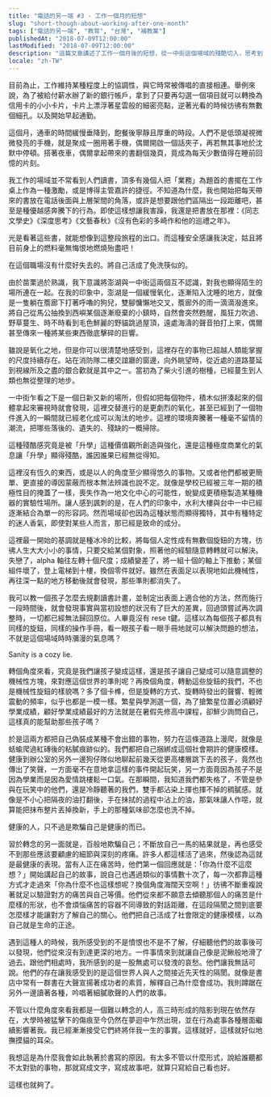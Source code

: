 ```yaml
---
title: "電話的另一端 #3 - 工作一個月的短想"
slug: "short-though-about-working-after-one-month"
tags: ["電話的另一端", "教育", "台灣", "補教業"]
publishedAt: "2018-07-09T12:00:00"
lastModified: "2018-07-09T12:00:00"
description: "這篇文章講述了工作一個月後的短想，從一中街這個場域的殘酷切入，思考到底是什麼導致了這件事，又是什麼蘊釀出了「升學」本身的殘酷氛圍。於最終回歸自身，思考我到底在追尋什麼"
locale: "zh-TW"
---
```


目前為止，工作維持某種程度上的協調性，與它時常被傳唱的直接相連。舉例來說，為了被給付薪水辦了新的銀行帳戶，拿到了只要再勾選一個項目就可以轉換為信用卡的小小卡片，卡片上漂浮著星雲般的細密亮點，逆著光看的時候彷彿有無數個細孔。以及開始早起通勤。

這個月，通車的時間緩慢垂降到，飽餐後寧靜且厚重的時段。人們不是低頭凝視微微發亮的手機，就是聚成一圈用著手機，偶爾開啟一個話夾子，再若無其事地於沈默中停頓。搭著夜車，偶爾拿起帶來的書翻個幾頁，竟成為每天少數值得在睡前回憶的片刻。

我工作的場域並不常看到人們讀書，頂多有幾個人把「業務」為題首的書擺在工作桌上作為一種激勵，或是博得主管嘉許的捷徑。不知道為什麼，我也開始把每天帶來的書放在電話後面與上層架間的角落，或許是想要跟他們區隔出一段距離吧，甚至是種優越感奔騰下的行為。即使這樣想讓我害躁，我還是把書放在那裡：《同志文學史》《深度思考》《文藝春秋》《沒有色彩的多崎作和他的巡禮之年》。

光是看著這些書，就能想像到這整段旅程的出口。而這種安全感讓我決定，姑且將目前身上的燃料毫無悔恨地燃燒殆盡吧！

在這個職場沒有什麼好失去的。將自己活成了免洗筷似的。

由於苗栗過於熟識，我下意識將澎湖與一中街這兩個互不認識，對我也顯得陌生的場所連在一起。在我的印象中，澎湖是一個緩慢氧化，逐漸陷入沈睡的地方，就像是一隻躺在簷廊下打著呼嚕的狗兒，雙腳慵懶地交叉，簷廊外的雨一滴滴潑進來。將自己從馬公抽換到西嶼某個逐漸廢棄的小鎮時，自然會突然甦醒，風狂力吹過、野草蔓生、時不時看到毛色鮮麗的野貓跳過屋頂，遠處海濤的聲音拍打上來，偶爾甚至傳來一種將某些東西徹底擊碎的巨響。

雖說是氧化之地，但是你可以很清楚地感受到，這裡存在的事物已超越人類能掌握的尺度持續存在。站在消防隊二樓交誼廳的窗邊，向外眺望時，從近處的道路蔓延到視線所及之盡的銀合歡就是其中之一。當初為了柴火引進的樹種，已經蔓生到人類也無從整理的地步。

一中街乍看之下是一個日新又新的場所，但假如把每個物件，積木似拼湊起來的個體拿起來審視時就會發現，這裡交替進行的是更劇烈的氧化，甚至已經到了一個物件進入的一瞬間就已經老化成可以淘汰的地步。這裡的環境奔騰著一種毫不留情的潮流，把哪些落後的、遺失的、殘缺的一概掃除。

這種殘酷感究竟是被「升學」這種價值觀所創造與強化，還是這種極度商業化的氣息讓「升學」顯得殘酷，誰因誰果已經無從得知。

這裡沒有恆久的東西，或是以人的角度至少顯得悠久的事物。又或者他們都被更簡單、更直接的導因蒙蔽而根本無法辨識也說不定。就像是學校已經被三年一期的積極性目的掩蓋了一樣，喪失作為一地文化中心的可能性，蛻變成更積極製造某種機器的實驗性場所。讓人感到諷刺的是，在人們的印象中，水利大樓與台中一中已經逐漸結合為單一的形容詞。然而場域卻也因為這種狀態而顯得獨特，其中有種特定的迷人香氣，即使對某些人而言，那已經是致命的成分。

這裡最一開始的基調就是種冰冷的比較，將每個人定性成有無數個旋鈕的方塊，彷彿人生大大小小的事情，只要交給某個對象，照著他的經驗隨意轉轉就可以解決。失戀了，alpha 軸往左轉十個尺度；成績變差了，將一組十個的軸上下推動；某個組件壞了，登上電梯到十樓，換個零件就好。雖然在表面足以表現地如此機械性，再往深一點的地方移動後就會發現，那些準則都消失了。

我可以教一個孩子怎麼去規劃讀書計畫，並制定出表面上適合他的方法，然而施行一段時間後，就會發現事實與當初設想的狀況有了巨大的差異，回過頭嘗試再次調整時，一切都已經無法歸回原位。人畢竟沒有 rese t鍵。這樣以為每個孩子都具有同樣的旋鈕，同樣的操作手冊，看一眼孩子看一眼手冊地就可以解決問題的想法，不就是這個場域時時瀰漫的氣息嗎？

Sanity is a cozy lie.

轉個角度來看，究竟是我們讓孩子變成這樣，還是孩子讓自己變成可以隨意調整的機械性方塊，來對應這個世界的準則呢？再換個角度，轉動這些旋鈕的我們，不也是機械性旋鈕的樣貌嗎？多了個卡榫，但是旋轉的方式、旋轉時發出的聲響、輕微震動的頻率，似乎也都是一模一樣。繁星與學測選一個，為了搶繁星位置必須顧好學業成績，顧好學業成績最好的方法就是在暑假先修高中課程，卻鮮少詢問自己，這樣真的能幫助那些孩子嗎？

於是這兩方都把自己偽裝成某種不會出錯的事物，努力在這條道路上漫爬，就像是蛞蝓爬過紅磚後的粘膩痕跡似的。我們都把自己捆綁成這個社會期許的健康模樣。健康到辦公室的另外一邊狗仔隊似地聊起前幾天從更高樓層跳下去的孩子，竟然也傳出了笑聲，一方面毫不在意地拿這樣的事件開起玩笑，另一方面竟因為孩子不是因為學業而是因為愛情跳樓鬆一口氣。在那瞬間，我知道我們都失格了，不管是參與在玩笑中的他們，還是冷靜聽著的我們，雙手都沾染上揮也揮不掉的稠膩感。就像是不小心把隔夜的油打翻後，手在抹拭的過程中沾上的油，那氣味讓人作噁，就算能把抹布整片丟掉換新，手上的那種氣味卻怎麼也洗不掉。

健康的人，只不過是欺騙自己是健康的而已。

習於轉念的另一面就是，百般地欺騙自己；不斷放自己一馬的結果就是，再也感受不到那些應該要顧慮的細節與深刻的疼痛。許多人都這樣活了過來，然後認為這就是最健康的表現。當有人正在痛苦時，他們第一個回應就是：「你為什麼不這麼想？」開始講起自己的故事，說自己也遇過類似的事情數十次了，每一次都靠這種方式才走過來「你為什麼不也這樣想呢？換個角度海闊天空啊！」彷彿不斷重複說著就足以驗證對方的痛苦與自己等價。他們從來都不願意去傾聽那個人的痛苦是什麼樣的形狀，也不會煩惱痛苦的容器不同導致的對話距離，在這段隔閡之間到底要怎麼樣才能讓對方了解自己的關心。他們把自己活成了社會限定的健康模樣，以為自己就是生命的正途。

遇到這種人的時候，我所感受到的不是憤恨也不是不了解，仔細聽他們的故事後可以發現，他們從來沒有到達更深的地方。一件事情來到就讓自己像是泥鰍般地滑了過去。跟他們相處時，我所感到的是一股無處可以發洩的哀愁。他們讓我無話可說。他們的存在讓我感受到的是這個世界人與人之間接近先天性的隔閡。就像是書店中常有一群書在大聲宣揚著成功者的素質，解釋自己為什麼會成功。我則蹲踞在另外一邊讀著各種，吟唱著細膩歌聲的人們的故事。

不管以什麼角度來看我都是一個難以轉念的人，高三時形成的陰影到現在依然存在，大學時被猛擊下的傷痕至今仍然在夢迴中乍然出現，並在行為處事各種層面繼續影響著我。我已經漸漸接受它們終將伴我一生的事實。這樣就好，這樣就好似地撫摸貓的耳朵。

我想這是為什麼我會如此執著於書寫的原因。有太多不管以什麼形式，說給誰聽都不太對勁的事物，那就寫成文字，寫成故事吧，就算只寫給自己看也好。

這樣也就夠了。
